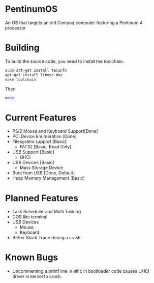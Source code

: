 # PentinumOS
An OS that targets an old Compaq computer featuring a Pentinum 4 processor

# Building
To build the source code, you need to install the toolchain:
```bash
sudo apt-get install texinfo
apt-get install libmpc-dev
make toolchain
```
Then
```bash
make
```

# Current Features
- PS/2 Mouse and Keyboard Support[Done]
- PCI Device Enumeration [Done]
- Filesystem support [Basic]
  - FAT32 [Basic, Read Only]
- USB Support [Basic]
  - UHCI
- USB Devices [Basic]
  - Mass Storage Device
- Boot from USB [Done, Default]
- Heap Memory Management [Basic]

# Planned Features
- Task Scheduler and Multi Tasking
- DOS like terminal
- USB Devices
  - Mouse
  - Keyboard
- Better Stack Trace during a crash

# Known Bugs
- Uncommenting a printf line in elf.c in bootloader code causes UHCI driver in kernel to crash.

